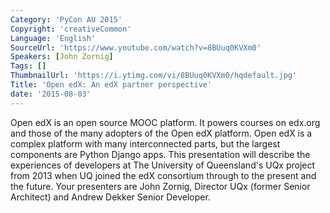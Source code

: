 ```yaml
---
Category: 'PyCon AU 2015'
Copyright: 'creativeCommon'
Language: 'English'
SourceUrl: 'https://www.youtube.com/watch?v=8BUuq0KVXm0'
Speakers: [John Zornig]
Tags: []
ThumbnailUrl: 'https://i.ytimg.com/vi/8BUuq0KVXm0/hqdefault.jpg'
Title: 'Open edX: An edX partner perspective'
date: '2015-08-03'
---
```

Open edX is an open source MOOC platform. It powers courses on edx.org and those of the many adopters of the Open edX platform. Open edX is a complex platform with many interconnected parts, but the largest components are Python Django apps. 
This presentation will describe the experiences of developers at The University of Queensland's UQx project from 2013 when UQ joined the edX consortium through to the present and the future. Your presenters are John Zornig, Director UQx (former Senior Architect) and Andrew Dekker Senior Developer.
